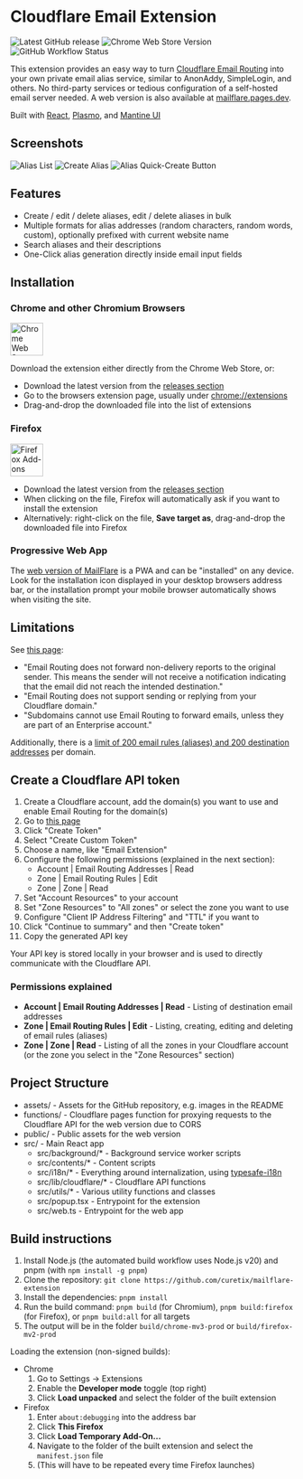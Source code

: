 # Cloudflare Email Extension

![Latest GitHub release](https://badgen.net/github/release/curetix/mailflare-extension)
![Chrome Web Store Version](https://badgen.net/chrome-web-store/v/aomfbgcabccoecaoimicmmkjdmdgcfpi)
![GitHub Workflow Status](https://badgen.net/github/checks/curetix/mailflare-extension/main)

This extension provides an easy way to turn [Cloudflare Email Routing](https://developers.cloudflare.com/email-routing/)
into your own private email alias service, similar to AnonAddy, SimpleLogin, and others.
No third-party services or tedious configuration of a self-hosted email server needed.
A web version is also available at [mailflare.pages.dev](https://mailflare.pages.dev/).

Built with [React](https://github.com/facebook/react), [Plasmo](https://github.com/PlasmoHQ/plasmo), and [Mantine UI](https://github.com/mantinedev/mantine)

## Screenshots

![Alias List](./assets/screen_aliases.png)
![Create Alias](./assets/screen_create_alias.png)
![Alias Quick-Create Button](./assets/screen_quick_create.gif)

## Features

- Create / edit / delete aliases, edit / delete aliases in bulk
- Multiple formats for alias addresses (random characters, random words, custom), optionally prefixed with current website name
- Search aliases and their descriptions
- One-Click alias generation directly inside email input fields

## Installation

### Chrome and other Chromium Browsers

<div>
  <a href="https://chromewebstore.google.com/detail/mailflare-email-alias-ext/aomfbgcabccoecaoimicmmkjdmdgcfpi">
    <img
      alt="Chrome Web Store"
      src="assets/chrome_web_store.png"
      height="58"
    />
  </a>
</div>

Download the extension either directly from the Chrome Web Store, or:

- Download the latest version from the [releases section](https://github.com/Curetix/mailflare-extension/releases/latest)
- Go to the browsers extension page, usually under [chrome://extensions](edge://extensions/)
- Drag-and-drop the downloaded file into the list of extensions

### Firefox

<div>
  <a href="https://github.com/Curetix/mailflare-extension/releases/latest">
    <img
      alt="Firefox Add-ons"
      src="assets/firefox_addons.png"
      height="58"
    />
  </a>
</div>

- Download the latest version from the [releases section](https://github.com/Curetix/mailflare-extension/releases/latest)
- When clicking on the file, Firefox will automatically ask if you want to install the extension
- Alternatively: right-click on the file, **Save target as**, drag-and-drop the downloaded file into Firefox

### Progressive Web App

The [web version of MailFlare](https://mailflare.pages.dev/) is a PWA and can be "installed" on any device.
Look for the installation icon displayed in your desktop browsers address bar, or the installation prompt your mobile
browser automatically shows when visiting the site.

## Limitations

See [this page](https://developers.cloudflare.com/email-routing/postmaster/#known-limitations):

- "Email Routing does not forward non-delivery reports to the original sender. This means the sender will not receive a notification indicating that the email did not reach the intended destination."
- "Email Routing does not support sending or replying from your Cloudflare domain."
- "Subdomains cannot use Email Routing to forward emails, unless they are part of an Enterprise account."

Additionally, there is a [limit of 200 email rules (aliases) and 200 destination addresses](https://developers.cloudflare.com/email-routing/limits/#rules-and-addresses) per domain.

## Create a Cloudflare API token

1. Create a Cloudflare account, add the domain(s) you want to use and enable Email Routing for the domain(s)
2. Go to [this page](https://dash.cloudflare.com/profile/api-tokens)
3. Click "Create Token"
4. Select "Create Custom Token"
5. Choose a name, like "Email Extension"
6. Configure the following permissions (explained in the next section):
   - Account | Email Routing Addresses | Read
   - Zone | Email Routing Rules | Edit
   - Zone | Zone | Read
7. Set "Account Resources" to your account
8. Set "Zone Resources" to "All zones" or select the zone you want to use
9. Configure "Client IP Address Filtering" and "TTL" if you want to
10. Click "Continue to summary" and then "Create token"
11. Copy the generated API key

Your API key is stored locally in your browser and is used to directly communicate with the Cloudflare API.

### Permissions explained

- **Account | Email Routing Addresses | Read** - Listing of destination email addresses
- **Zone | Email Routing Rules | Edit** - Listing, creating, editing and deleting of email rules (aliases)
- **Zone | Zone | Read** - Listing of all the zones in your Cloudflare account (or the zone you select in the "Zone Resources" section)

## Project Structure

- assets/ - Assets for the GitHub repository, e.g. images in the README
- functions/ - Cloudflare pages function for proxying requests to the Cloudflare API for the web version due to CORS
- public/ - Public assets for the web version
- src/ - Main React app
  - src/background/\* - Background service worker scripts
  - src/contents/\* - Content scripts
  - src/i18n/\* - Everything around internalization, using [typesafe-i18n](https://github.com/ivanhofer/typesafe-i18n)
  - src/lib/cloudflare/\* - Cloudflare API functions
  - src/utils/\* - Various utility functions and classes
  - src/popup.tsx - Entrypoint for the extension
  - src/web.ts - Entrypoint for the web app

## Build instructions

1. Install Node.js (the automated build workflow uses Node.js v20) and pnpm (with `npm install -g pnpm`)
2. Clone the repository: `git clone https://github.com/curetix/mailflare-extension`
3. Install the dependencies: `pnpm install`
4. Run the build command: `pnpm build` (for Chromium), `pnpm build:firefox` (for Firefox), or `pnpm build:all` for all targets
5. The output will be in the folder `build/chrome-mv3-prod` or `build/firefox-mv2-prod`

Loading the extension (non-signed builds):

- Chrome
  1. Go to Settings -> Extensions
  2. Enable the **Developer mode** toggle (top right)
  3. Click **Load unpacked** and select the folder of the built extension
- Firefox
  1. Enter `about:debugging` into the address bar
  2. Click **This Firefox**
  3. Click **Load Temporary Add-On...**
  4. Navigate to the folder of the built extension and select the `manifest.json` file
  5. (This will have to be repeated every time Firefox launches)
